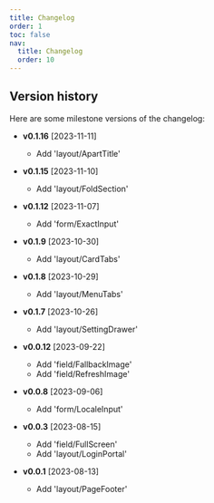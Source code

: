 ```yaml
---
title: Changelog
order: 1
toc: false
nav:
  title: Changelog
  order: 10
---
```


## Version history

Here are some milestone versions of the changelog:

  - **v0.1.16** [2023-11-11]
    - Add 'layout/ApartTitle'

  - **v0.1.15** [2023-11-10]
    - Add 'layout/FoldSection'

  - **v0.1.12** [2023-11-07]
    - Add 'form/ExactInput'

  - **v0.1.9** [2023-10-30]
      - Add 'layout/CardTabs'

  - **v0.1.8** [2023-10-29]
    - Add 'layout/MenuTabs'

  - **v0.1.7** [2023-10-26]
    - Add 'layout/SettingDrawer'

  - **v0.0.12** [2023-09-22]
    - Add 'field/FallbackImage'
    - Add 'field/RefreshImage'

  - **v0.0.8** [2023-09-06]
    - Add 'form/LocaleInput'

  - **v0.0.3** [2023-08-15]
    - Add 'field/FullScreen'
    - Add 'layout/LoginPortal'

  - **v0.0.1** [2023-08-13]
    - Add 'layout/PageFooter'
